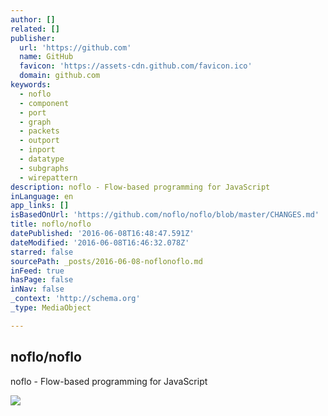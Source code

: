 ```yaml
---
author: []
related: []
publisher:
  url: 'https://github.com'
  name: GitHub
  favicon: 'https://assets-cdn.github.com/favicon.ico'
  domain: github.com
keywords:
  - noflo
  - component
  - port
  - graph
  - packets
  - outport
  - inport
  - datatype
  - subgraphs
  - wirepattern
description: noflo - Flow-based programming for JavaScript
inLanguage: en
app_links: []
isBasedOnUrl: 'https://github.com/noflo/noflo/blob/master/CHANGES.md'
title: noflo/noflo
datePublished: '2016-06-08T16:48:47.591Z'
dateModified: '2016-06-08T16:46:32.078Z'
starred: false
sourcePath: _posts/2016-06-08-noflonoflo.md
inFeed: true
hasPage: false
inNav: false
_context: 'http://schema.org'
_type: MediaObject

---
```

<article style=""><h1>noflo/noflo</h1><p>noflo - Flow-based programming for JavaScript</p><img src="https://avatars2.githubusercontent.com/u/1485822?v=3&amp;s=400" /></article>